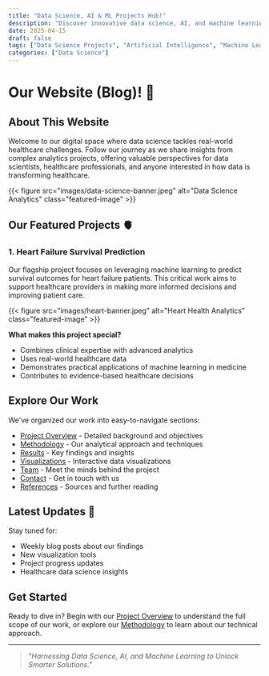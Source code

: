 ```yaml
---
title: "Data Science, AI & ML Projects Hub!"
description: "Discover innovative data science, AI, and machine learning projects with practical insights and source code. Perfect for all skill levels to learn, collaborate, and build your portfolio."
date: 2025-04-15
draft: false
tags: ["Data Science Projects", "Artificial Intelligence", "Machine Learning", "Predictive Analytics", "Natural Language Processing", "Computer Vision", "Recommendation Systems", "Hands-on Coding", "Source Code", "Real-world Applications", "AI Portfolio", "Beginner to Advanced", "Collaborative Learning", "Practical AI", "Data Science Tutorials", "ML Projects", "AI for Professionals", "Skill Development", "Applied Machine Learning", "Interactive Learning"]
categories: ["Data Science"]
---
```


# Our Website (Blog)! 🚀

## About This Website

Welcome to our digital space where data science tackles real-world healthcare challenges. Follow our journey as we share insights from complex analytics projects, offering valuable perspectives for data scientists, healthcare professionals, and anyone interested in how data is transforming healthcare.

{{< figure src="images/data-science-banner.jpeg" alt="Data Science Analytics" class="featured-image" >}}

## Our Featured Projects 🫀

### 1. Heart Failure Survival Prediction

Our flagship project focuses on leveraging machine learning to predict survival outcomes for heart failure patients. This critical work aims to support healthcare providers in making more informed decisions and improving patient care.

{{< figure src="images/heart-banner.jpeg" alt="Heart Health Analytics" class="featured-image" >}}

**What makes this project special?**
- Combines clinical expertise with advanced analytics
- Uses real-world healthcare data
- Demonstrates practical applications of machine learning in medicine
- Contributes to evidence-based healthcare decisions

## Explore Our Work

We've organized our work into easy-to-navigate sections:

- [Project Overview](/Project) - Detailed background and objectives
- [Methodology](/Methodology) - Our analytical approach and techniques
- [Results](/Results) - Key findings and insights
- [Visualizations](/Visualizations) - Interactive data visualizations
- [Team](/Team) - Meet the minds behind the project
- [Contact](/Contact) - Get in touch with us
- [References](/References) - Sources and further reading

## Latest Updates 📢

Stay tuned for:
- Weekly blog posts about our findings
- New visualization tools
- Project progress updates
- Healthcare data science insights

## Get Started

Ready to dive in? Begin with our [Project Overview](/Project) to understand the full scope of our work, or explore our [Methodology](/Methodology) to learn about our technical approach.

---

> *"Harnessing Data Science, AI, and Machine Learning to Unlock Smarter Solutions."*